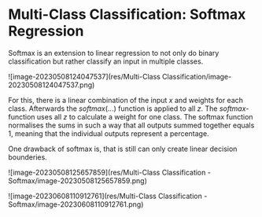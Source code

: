 # Multi-Class Classification: Softmax Regression

Softmax is an extension to linear regression to not only do binary classification but rather classify an input in multiple classes.

![image-20230508124047537](res/Multi-Class Classification/image-20230508124047537.png)

For this, there is a linear combination of the input $x$ and weights for each class. Afterwards the $softmax(...)$ function is applied to all $z$. The $softmax$-function uses all $z$ to calculate a weight for one class. The softmax function normalises the sums in such a way that all outputs summed together equals $1$, meaning that the individual outputs represent a percentage.

One drawback of softmax is, that is still can only create linear decision bounderies.

![image-20230508125657859](res/Multi-Class Classification - Softmax/image-20230508125657859.png)

![image-20230608110912761](res/Multi-Class Classification - Softmax/image-20230608110912761.png)